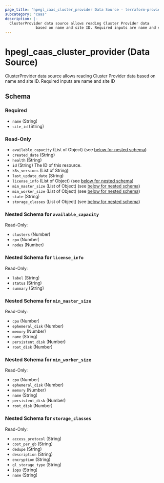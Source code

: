 ```yaml
---
page_title: "hpegl_caas_cluster_provider Data Source - terraform-provider-hpegl"
subcategory: "caas"
description: |-
  ClusterProvider data source allows reading Cluster Provider data
              based on name and site ID. Required inputs are name and site ID
---
```

# hpegl_caas_cluster_provider (Data Source)

ClusterProvider data source allows reading Cluster Provider data 
			based on name and site ID. Required inputs are name and site ID



<!-- schema generated by tfplugindocs -->
## Schema

### Required

- `name` (String)
- `site_id` (String)

### Read-Only

- `available_capacity` (List of Object) (see [below for nested schema](#nestedatt--available_capacity))
- `created_date` (String)
- `health` (String)
- `id` (String) The ID of this resource.
- `k8s_versions` (List of String)
- `last_update_date` (String)
- `license_info` (List of Object) (see [below for nested schema](#nestedatt--license_info))
- `min_master_size` (List of Object) (see [below for nested schema](#nestedatt--min_master_size))
- `min_worker_size` (List of Object) (see [below for nested schema](#nestedatt--min_worker_size))
- `state` (String)
- `storage_classes` (List of Object) (see [below for nested schema](#nestedatt--storage_classes))

<a id="nestedatt--available_capacity"></a>
### Nested Schema for `available_capacity`

Read-Only:

- `clusters` (Number)
- `cpu` (Number)
- `nodes` (Number)


<a id="nestedatt--license_info"></a>
### Nested Schema for `license_info`

Read-Only:

- `label` (String)
- `status` (String)
- `summary` (String)


<a id="nestedatt--min_master_size"></a>
### Nested Schema for `min_master_size`

Read-Only:

- `cpu` (Number)
- `ephemeral_disk` (Number)
- `memory` (Number)
- `name` (String)
- `persistent_disk` (Number)
- `root_disk` (Number)


<a id="nestedatt--min_worker_size"></a>
### Nested Schema for `min_worker_size`

Read-Only:

- `cpu` (Number)
- `ephemeral_disk` (Number)
- `memory` (Number)
- `name` (String)
- `persistent_disk` (Number)
- `root_disk` (Number)


<a id="nestedatt--storage_classes"></a>
### Nested Schema for `storage_classes`

Read-Only:

- `access_protocol` (String)
- `cost_per_gb` (String)
- `dedupe` (String)
- `description` (String)
- `encryption` (String)
- `gl_storage_type` (String)
- `iops` (String)
- `name` (String)


